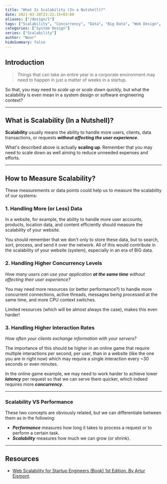 ```yaml
---
title: "What Is Scalability (In a Nutshell)?"
date: 2021-03-28T23:21:15+03:00
aliases: ["/design/1"]
tags: ["Scalability", "Concurrency", "Data", "Big Data", "Web Design", "Web"]
categories: ["System Design"]
series: ["Scalability"]
author: "Noor"
hideSummary: false
---
```


## Introduction

> Things that can take an entire year in a corporate environment may need to happen in just a matter of weeks in a startup.

So that, you may need to *scale up* or *scale down* quickly, but what the scalability is even mean in a system design or
software engineering context?

---

## What is Scalability (In a Nutshell)?

**Scalability** usually means the ability to handle more users, clients, data transactions, or requests ***without affecting the user experience***.

What's described above is actually **scaling up**. Remember that you may need to scale down as well aiming to reduce unneeded expenses and efforts.

---

## How to Measure Scalability?
These measurements or data points could help us to measure the scalability of our systems:

### 1. Handling More (or Less) Data

In a website, for example, the ability to handle more user accounts, products, location data, and content efficiently
should measure the scalability of your website.

You should remember that we don't only to store these data, but to search, sort, process, and send it over the network.
All of this would contribute in the scalability of your website (system), especially in an era of BIG data.



### 2. Handling Higher Concurrency Levels

*How many users can use your application **at the same time** without affecting their user experience?*

You may need more resources (or better performance?) to handle more concurrent connections, active threads, messages
being processed at the same time, and more CPU context switches.

Limited resources (which will be almost always the case), makes this even harder!



### 3. Handling Higher Interaction Rates

*How often your clients exchange information with your servers?*

The importance of this should be higher in an online game that require multiple interactions per second, per user, than
in a website (like the one you are in right now) which may require a single interaction every ~30 seconds or even minutes.

In the online game example, we may need to work harder to achieve lower ***latency*** per request so that we can serve them
quicker, which indeed requires more ***concurrency***.


---
### Scalability VS Performance

These two concepts are obviously related, but we can differentiate between them as in the following:
- ***Performance*** measures how long it takes to process a request or to perform a certain task.
- ***Scalability*** measures how much we can grow (or shrink).

---
## Resources
- [Web Scalability for Startup Engineers (Book) 1st Edition. By Artur Ejsmont](https://www.amazon.com/Scalability-Startup-Engineers-Artur-Ejsmont/dp/0071843655).
